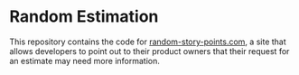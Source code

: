 # Random Estimation

This repository contains the code for [random-story-points.com](https://random-story-points.com), a site that allows developers 
to point out to their product owners that their request for an estimate may need more information.